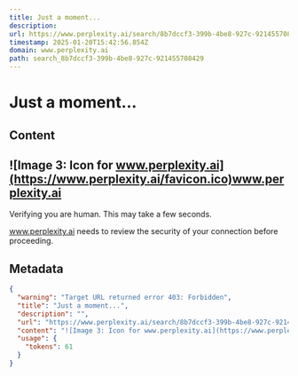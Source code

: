 ```yaml
---
title: Just a moment...
description: 
url: https://www.perplexity.ai/search/8b7dccf3-399b-4be8-927c-921455708429?s=u
timestamp: 2025-01-20T15:42:56.854Z
domain: www.perplexity.ai
path: search_8b7dccf3-399b-4be8-927c-921455708429
---
```


# Just a moment...



## Content

![Image 3: Icon for www.perplexity.ai](https://www.perplexity.ai/favicon.ico)www.perplexity.ai
----------------------------------------------------------------------------------------------

Verifying you are human. This may take a few seconds.

www.perplexity.ai needs to review the security of your connection before proceeding.

## Metadata

```json
{
  "warning": "Target URL returned error 403: Forbidden",
  "title": "Just a moment...",
  "description": "",
  "url": "https://www.perplexity.ai/search/8b7dccf3-399b-4be8-927c-921455708429?s=u",
  "content": "![Image 3: Icon for www.perplexity.ai](https://www.perplexity.ai/favicon.ico)www.perplexity.ai\n----------------------------------------------------------------------------------------------\n\nVerifying you are human. This may take a few seconds.\n\nwww.perplexity.ai needs to review the security of your connection before proceeding.",
  "usage": {
    "tokens": 61
  }
}
```
